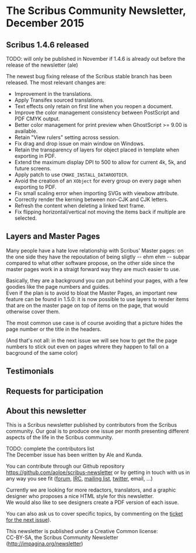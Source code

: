 # The Scribus Community Newsletter, December 2015

## Scribus 1.4.6 released

TODO: will only be published in November if 1.4.6 is already out before the release of the newsletter (ale)

The newest bug fixing release of the Scribus stable branch has been released. The most relevant changes are:

- Improvement in the translations.
- Apply Transifex sourced translations.
- Text effects only retain on first line when you reopen a document.
- Improve the color management consistency between PostScript and PDF CMYK output.
- Better color management for print preview when GhostScript >= 9.00 is available.
- Retain "View rulers" setting across session.
- Fix drag and drop issue on main window on Windows.
- Retain the transparency of layers for object placed in template when exporting in PDF.
- Extend the maximum display DPI to 500 to allow for current 4k, 5k, and future screens.
- Apply patch to use `CMAKE_INSTALL_DATAROOTDIR`.
- Avoid the creation of an `XObject` for every group on every page when exporting to PDF.
- Fix small scaling error when importing SVGs with viewbow attribute.
- Correctly render the kerning between non-CJK and CJK letters.
- Refresh the content when deleting a linked text frame.
- Fix flipping horizontal/vertical not moving the items back if multiple are selected.

## Layers and Master Pages

Many people have a hate love relationship with Scribus' Master pages: on the one side they have the repoutation of being sligtly -- ehm ehm -- subpar compared to what other software propose, on the other side since the master pages work in a straigt forward way they are much easier to use.

Basically, they are a background you can put behind your pages, with a few goodies like the page numbers and guides.  
Even if the plan is to avoid to bloat the Master Pages, an important new feature can be found in 1.5.0: it is now possible to use layers to render items that are on the master page on top of items on the page, that would otherwise cover them.

The most common use case is of course avoiding that a picture hides the page number or the title in the headers.

(And that's not all: in the next issue we will see how to get the the page numbers to stick out even on pages whrere they happen to fall on a bacground of the same color)

## Testimonials

## Requests for participation

## About this newsletter

This is a Scribus newsletter published by contributors from the Scribus community.
Our goal is to produce one issue per month presenting different aspects of the life in the Scribus community.

TODO: complete the contributors list  
The  December issue has been written by Ale and Kunda.  

You can contribute through our Github repository <https://github.com/aoloe/scribus-newsletter> or by getting in touch with us in any way you see fit ([forum](http://forums.scribus.net), [IRC](http://webchat.freenode.net/?channels=scribus), [mailing list](http://lists.scribus.net), [twitter](https://twitter.com/scribus), email, ...)

Currently we are looking for more redactors, translators, and a graphic designer who proposes a nice HTML style for this newsletter.  
We would also like to see designers create a PDF version of each issue.

You can also ask us to cover specific topics, by commenting on the [ticket for the next issue](https://github.com/aoloe/scribus-newsletter/issues/21)).

This newsletter is published under a Creative Common license:  
CC-BY-SA, the Scribus Community Newsletter (<http://impagina.org/newsletter>)
